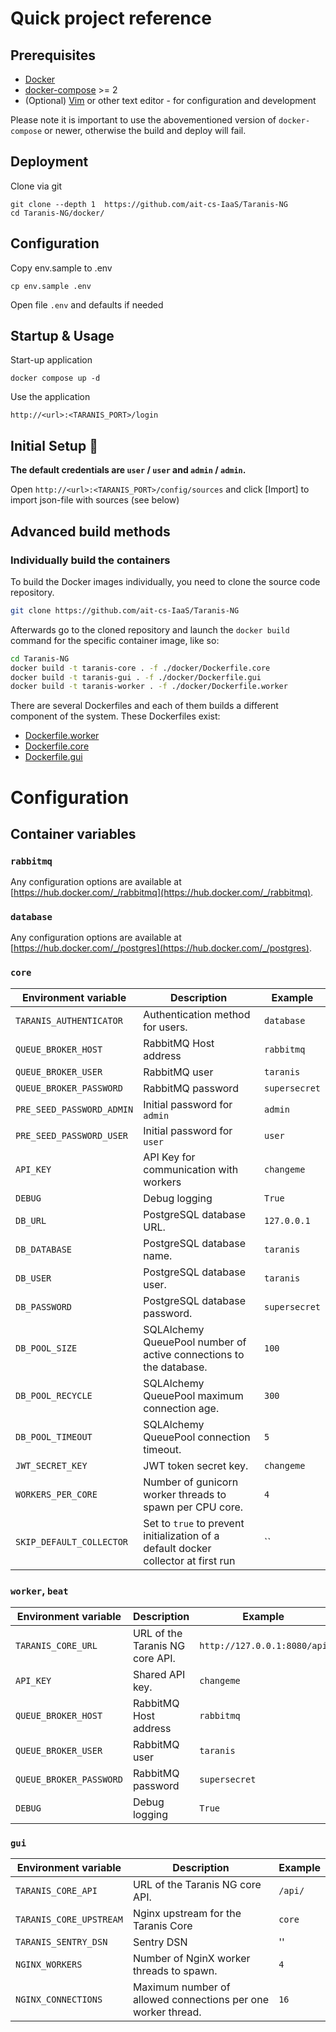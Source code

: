 # Quick project reference

## Prerequisites

- [Docker](https://docs.docker.com/engine/install/)
- [docker-compose](https://docs.docker.com/compose/install/) >= 2
- (Optional) [Vim](https://www.vim.org/) or other text editor - for configuration and development

Please note it is important to use the abovementioned version of
`docker-compose` or newer, otherwise the build and deploy will fail.

## Deployment

Clone via git
```
git clone --depth 1  https://github.com/ait-cs-IaaS/Taranis-NG
cd Taranis-NG/docker/
```

## Configuration

Copy env.sample to .env
```
cp env.sample .env
```

Open file `.env` and defaults if needed


## Startup & Usage

Start-up application
```
docker compose up -d
```

Use the application
```
http://<url>:<TARANIS_PORT>/login
```

## Initial Setup 👤

**The default credentials are `user` / `user` and `admin` / `admin`.**

Open `http://<url>:<TARANIS_PORT>/config/sources` and click [Import] to import json-file with sources (see below)


## Advanced build methods

### Individually build the containers

To build the Docker images individually, you need to clone the source code repository.

```bash
git clone https://github.com/ait-cs-IaaS/Taranis-NG
```

Afterwards go to the cloned repository and launch the `docker build` command for the specific container image, like so:

```bash
cd Taranis-NG
docker build -t taranis-core . -f ./docker/Dockerfile.core
docker build -t taranis-gui . -f ./docker/Dockerfile.gui
docker build -t taranis-worker . -f ./docker/Dockerfile.worker
```

There are several Dockerfiles and each of them builds a different component of the system. These Dockerfiles exist:

- [Dockerfile.worker](Dockerfile.worker)
- [Dockerfile.core](Dockerfile.core)
- [Dockerfile.gui](Dockerfile.gui)

# Configuration

## Container variables

### `rabbitmq`
Any configuration options are available at [https://hub.docker.com/_/rabbitmq](https://hub.docker.com/_/rabbitmq).

### `database`
Any configuration options are available at [https://hub.docker.com/_/postgres](https://hub.docker.com/_/postgres).

### `core`

| Environment variable        | Description | Example |
|-----------------------------|-------------|----------|
| `TARANIS_AUTHENTICATOR`  | Authentication method for users. | `database` |
| `QUEUE_BROKER_HOST`         | RabbitMQ Host address | `rabbitmq` |
| `QUEUE_BROKER_USER`         | RabbitMQ user | `taranis` |
| `QUEUE_BROKER_PASSWORD`     | RabbitMQ password | `supersecret` |
| `PRE_SEED_PASSWORD_ADMIN`   | Initial password for `admin` | `admin` |
| `PRE_SEED_PASSWORD_USER`    | Initial password for `user` | `user` |
| `API_KEY`                   | API Key for communication with workers | `changeme` |
| `DEBUG`                     | Debug logging | `True` |
| `DB_URL`                    | PostgreSQL database URL. | `127.0.0.1` |
| `DB_DATABASE`               | PostgreSQL database name. | `taranis` |
| `DB_USER`                   | PostgreSQL database user. | `taranis` |
| `DB_PASSWORD`               | PostgreSQL database password. | `supersecret` |
| `DB_POOL_SIZE`              | SQLAlchemy QueuePool number of active connections to the database. | `100` |
| `DB_POOL_RECYCLE`           | SQLAlchemy QueuePool maximum connection age. | `300` |
| `DB_POOL_TIMEOUT`           | SQLAlchemy QueuePool connection timeout. | `5` |
| `JWT_SECRET_KEY`            | JWT token secret key. | `changeme` |
| `WORKERS_PER_CORE`          | Number of gunicorn worker threads to spawn per CPU core. | `4` |
| `SKIP_DEFAULT_COLLECTOR`    | Set to `true` to prevent initialization of a default docker collector at first run | `` |


### `worker`, `beat`

| Environment variable        | Description | Example |
|-----------------------------|-------------|----------|
| `TARANIS_CORE_URL`       | URL of the Taranis NG core API. | `http://127.0.0.1:8080/api` |
| `API_KEY`                   | Shared API key. | `changeme` |
| `QUEUE_BROKER_HOST`         | RabbitMQ Host address | `rabbitmq` |
| `QUEUE_BROKER_USER`         | RabbitMQ user | `taranis` |
| `QUEUE_BROKER_PASSWORD`     | RabbitMQ password | `supersecret` |
| `DEBUG`                     | Debug logging | `True` |


### `gui`

| Environment variable          | Description | Example |
|-------------------------------|-------------|----------|
| `TARANIS_CORE_API` | URL of the Taranis NG core API. | `/api/` |
| `TARANIS_CORE_UPSTREAM` | Nginx upstream for the Taranis Core | `core` |
| `TARANIS_SENTRY_DSN`    | Sentry DSN | '' |
| `NGINX_WORKERS`               | Number of NginX worker threads to spawn. | `4` |
| `NGINX_CONNECTIONS`           | Maximum number of allowed connections per one worker thread. | `16` |
